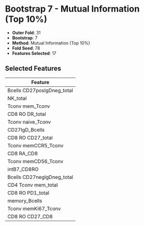 # Bootstrap 7 - Mutual Information (Top 10%)

- **Outer Fold**: 31
- **Bootstrap**: 7
- **Method**: Mutual Information (Top 10%)
- **Fold Seed**: 78
- **Features Selected**: 17

## Selected Features

| Feature |
|---------|
| Bcells CD27posIgDneg_total |
| NK_total |
| Tconv mem_Tconv |
| CD8 RO DR_total |
| Tconv naive_Tconv |
| CD27IgD_Bcells |
| CD8 RO CD27_total |
| Tconv memCCR5_Tconv |
| CD8 RA_CD8 |
| Tconv memCD56_Tconv |
| intB7_CD8RO |
| Bcells CD27negIgDneg_total |
| CD4 Tconv mem_total |
| CD8 RO PD1_total |
| memory_Bcells |
| Tconv memKi67_Tconv |
| CD8 RO CD27_CD8 |
